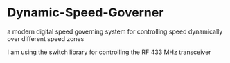 
# Dynamic-Speed-Governer
a modern digital speed governing system for controlling speed dynamically over different speed zones

I am using the switch library for controlling the RF 433 MHz transceiver

